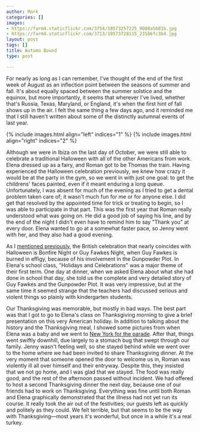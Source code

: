 ```yaml
---
author: Mark
categories: []
images:
- https://farm4.staticflickr.com/3754/10573257225_9008a5681b.jpg
- https://farm4.staticflickr.com/3713/10573728115_23586fc3b4.jpg
layout: post
tags: []
title: Autumn Bound
type: post

---
```

For nearly as long as I can remember, I've thought of the end of the first week of August as an inflection point between the seasons of summer and fall.  It's about equally spaced between the summer solstice and the equinox, but more importantly, it seems that wherever I've lived, whether that's Russia, Texas, Maryland, or England, it's when the first hint of fall shows up in the air.  I felt the same thing a few days ago, and it reminded me that I still haven't written about some of the distinctly autumnal events of last year.  

{% include images.html align="left" indices="1" %}
{% include images.html align="right" indices="2" %}

Although we were in Ibiza on the last day of October, we were still able to celebrate a traditional Halloween with all of the other Americans from work.  Elena dressed up as a fairy, and Roman got to be Thomas the train.  Having experienced the Halloween celebration previously, we knew how crazy it would be at the party in the gym, so we went in with just one goal: to get the childrens' faces painted, even if it meant enduring a long queue.  Unfortunately, I was absent for much of the evening as I tried to get a dental problem taken care of; it wasn't much fun for me or for anyone else.  I did get that resolved by the appointed time for trick or treating to begin, so I was able to participate in that part.  This was the first year that Roman really understood what was going on.  He did a good job of saying his line, and by the end of the night I didn't even have to remind him to say "Thank you" at every door.  Elena wanted to go at a somewhat faster pace, so Jenny went with her, and they also had a good evening.

As I [mentioned previously](http://blog.rothlbaby.com/2012/11/11/parallel-traditions), the British celebration that nearly coincides with Halloween is Bonfire Night or Guy Fawkes Night, when Guy Fawkes is burned in effigy, because of his involvement in the Gunpowder Plot.  In Elena's school class, "Holidays and Celebrations" was a major theme of their first term.  One day at dinner, when we asked Elena about what she had done in school that day, she told us the complete and very detailed story of Guy Fawkes and the Gunpowder Plot.  It was very impressive, but at the same time it seemed strange that the teachers had discussed serious and violent things so plainly with kindergarten students.

Our Thanksgiving was memorable, but mostly in bad ways.  The best part was that I got to go to Elena's class on Thanksgiving morning to give a brief presentation on this very American holiday.  In addition to talking about the history and the Thanksgiving meal, I showed some pictures from when Elena was a baby and we went to [New York for the parade](http://blog.rothlbaby.com/2009/11/30/new-york-slices.html).  After that, things went swiftly downhill, due largely to a stomach bug that swept through our family.  Jenny wasn't feeling well, so she stayed behind while we went over to the home where we had been invited to share Thanksgiving dinner.  At the very moment that someone opened the door to welcome us in, Roman was violently ill all over himself and their entryway.  Despite this, they insisted that we not go home, and I was glad that we stayed.  The food was really good, and the rest of the afternoon passed without incident.  We had offered to host a second Thanksgiving dinner the next day, because one of our friends had to work on Thanksgiving.  Everything was fine until both Roman and Elena graphically demonstrated that the illness had not yet run its course.  It really took the air out of the festivities; our guests left as quickly and politely as they could.  We felt terrible, but that seems to be the way with Thanksgiving&mdash;most years it's wonderful, but once in a while it's a real turkey.